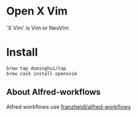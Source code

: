 # Open X Vim
'X Vim' is Vim or NeoVim

# Install
```
brew tap duminghui/tap
brew cask install openxvim

```

## About Alfred-workflows
Alfred workflows use [franzheidl/alfred-workflows]

[franzheidl/alfred-workflows]:https://github.com/franzheidl/alfred-workflows
